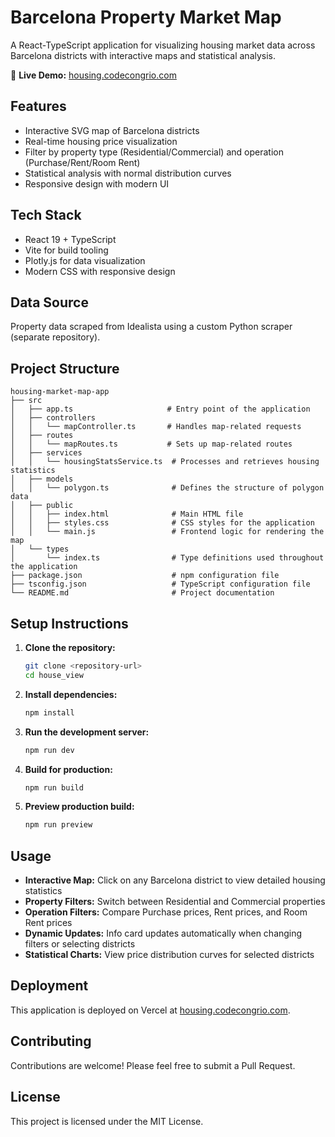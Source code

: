 # Barcelona Property Market Map

A React-TypeScript application for visualizing housing market data across Barcelona districts with interactive maps and statistical analysis.

🔗 **Live Demo:** [housing.codecongrio.com](https://housing.codecongrio.com)

## Features
- Interactive SVG map of Barcelona districts
- Real-time housing price visualization
- Filter by property type (Residential/Commercial) and operation (Purchase/Rent/Room Rent)
- Statistical analysis with normal distribution curves
- Responsive design with modern UI

## Tech Stack
- React 19 + TypeScript
- Vite for build tooling
- Plotly.js for data visualization
- Modern CSS with responsive design

## Data Source
Property data scraped from Idealista using a custom Python scraper (separate repository).

## Project Structure

```
housing-market-map-app
├── src
│   ├── app.ts                     # Entry point of the application
│   ├── controllers
│   │   └── mapController.ts       # Handles map-related requests
│   ├── routes
│   │   └── mapRoutes.ts           # Sets up map-related routes
│   ├── services
│   │   └── housingStatsService.ts  # Processes and retrieves housing statistics
│   ├── models
│   │   └── polygon.ts              # Defines the structure of polygon data
│   ├── public
│   │   ├── index.html              # Main HTML file
│   │   ├── styles.css              # CSS styles for the application
│   │   └── main.js                 # Frontend logic for rendering the map
│   └── types
│       └── index.ts                # Type definitions used throughout the application
├── package.json                    # npm configuration file
├── tsconfig.json                   # TypeScript configuration file
└── README.md                       # Project documentation
```

## Setup Instructions

1. **Clone the repository:**
   ```bash
   git clone <repository-url>
   cd house_view
   ```

2. **Install dependencies:**
   ```bash
   npm install
   ```

3. **Run the development server:**
   ```bash
   npm run dev
   ```

4. **Build for production:**
   ```bash
   npm run build
   ```

5. **Preview production build:**
   ```bash
   npm run preview
   ```

## Usage

- **Interactive Map:** Click on any Barcelona district to view detailed housing statistics
- **Property Filters:** Switch between Residential and Commercial properties
- **Operation Filters:** Compare Purchase prices, Rent prices, and Room Rent prices
- **Dynamic Updates:** Info card updates automatically when changing filters or selecting districts
- **Statistical Charts:** View price distribution curves for selected districts

## Deployment

This application is deployed on Vercel at [housing.codecongrio.com](https://housing.codecongrio.com).

## Contributing

Contributions are welcome! Please feel free to submit a Pull Request.

## License

This project is licensed under the MIT License.